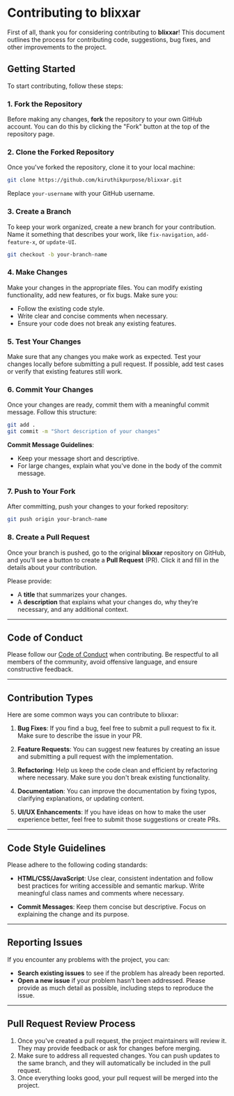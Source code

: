 # Contributing to blixxar

First of all, thank you for considering contributing to **blixxar**! This document outlines the process for contributing code, suggestions, bug fixes, and other improvements to the project.

## Getting Started

To start contributing, follow these steps:

### 1. Fork the Repository

Before making any changes, **fork** the repository to your own GitHub account. You can do this by clicking the "Fork" button at the top of the repository page.

### 2. Clone the Forked Repository

Once you've forked the repository, clone it to your local machine:

```bash
git clone https://github.com/kiruthikpurpose/blixxar.git
```

Replace `your-username` with your GitHub username.

### 3. Create a Branch

To keep your work organized, create a new branch for your contribution. Name it something that describes your work, like `fix-navigation`, `add-feature-x`, or `update-UI`.

```bash
git checkout -b your-branch-name
```

### 4. Make Changes

Make your changes in the appropriate files. You can modify existing functionality, add new features, or fix bugs. Make sure you:
- Follow the existing code style.
- Write clear and concise comments when necessary.
- Ensure your code does not break any existing features.

### 5. Test Your Changes

Make sure that any changes you make work as expected. Test your changes locally before submitting a pull request. If possible, add test cases or verify that existing features still work.

### 6. Commit Your Changes

Once your changes are ready, commit them with a meaningful commit message. Follow this structure:

```bash
git add .
git commit -m "Short description of your changes"
```

**Commit Message Guidelines**:
- Keep your message short and descriptive.
- For large changes, explain what you've done in the body of the commit message.

### 7. Push to Your Fork

After committing, push your changes to your forked repository:

```bash
git push origin your-branch-name
```

### 8. Create a Pull Request

Once your branch is pushed, go to the original **blixxar** repository on GitHub, and you'll see a button to create a **Pull Request** (PR). Click it and fill in the details about your contribution. 

Please provide:
- A **title** that summarizes your changes.
- A **description** that explains what your changes do, why they’re necessary, and any additional context.

---

## Code of Conduct

Please follow our [Code of Conduct](CODE_OF_CONDUCT.md) when contributing. Be respectful to all members of the community, avoid offensive language, and ensure constructive feedback.

---

## Contribution Types

Here are some common ways you can contribute to blixxar:

1. **Bug Fixes**: If you find a bug, feel free to submit a pull request to fix it. Make sure to describe the issue in your PR.
   
2. **Feature Requests**: You can suggest new features by creating an issue and submitting a pull request with the implementation.

3. **Refactoring**: Help us keep the code clean and efficient by refactoring where necessary. Make sure you don't break existing functionality.

4. **Documentation**: You can improve the documentation by fixing typos, clarifying explanations, or updating content.

5. **UI/UX Enhancements**: If you have ideas on how to make the user experience better, feel free to submit those suggestions or create PRs.

---

## Code Style Guidelines

Please adhere to the following coding standards:

- **HTML/CSS/JavaScript**: Use clear, consistent indentation and follow best practices for writing accessible and semantic markup. Write meaningful class names and comments where necessary.
  
- **Commit Messages**: Keep them concise but descriptive. Focus on explaining the change and its purpose.

---

## Reporting Issues

If you encounter any problems with the project, you can:
- **Search existing issues** to see if the problem has already been reported.
- **Open a new issue** if your problem hasn’t been addressed. Please provide as much detail as possible, including steps to reproduce the issue.

---

## Pull Request Review Process

1. Once you've created a pull request, the project maintainers will review it. They may provide feedback or ask for changes before merging.
2. Make sure to address all requested changes. You can push updates to the same branch, and they will automatically be included in the pull request.
3. Once everything looks good, your pull request will be merged into the project.
